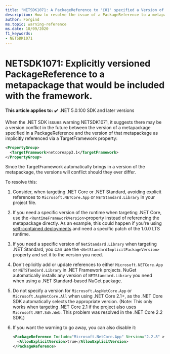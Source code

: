 ```yaml
---
title: "NETSDK1071: A PackageReference to '{0}' specified a Version of `{1}`."
description: How to resolve the issue of a PackageReference to a metapackage included with the framework with a version.
author: Forgind
ms.topic: warning-reference
ms.date: 10/09/2020
f1_keywords:
- NETSDK1071
---
```

# NETSDK1071: Explicitly versioned PackageReference to a metapackage that would be included with the framework.

**This article applies to:** ✔️ .NET 5.0.100 SDK and later versions

When the .NET SDK issues warning NETSDK1071, it suggests there may be a version conflict in the future between the version of a metapackage specified in a PackageReference and the version of that metapackage as implicitly referenced via a TargetFramework property:

```xml
<PropertyGroup>
  <TargetFramework>netcoreapp3.1</TargetFramework>
</PropertyGroup>
```

Since the TargetFramework automatically brings in a version of the metapackage, the versions will conflict should they ever differ.

To resolve this:

1. Consider, when targeting .NET Core or .NET Standard, avoiding explicit references to `Microsoft.NETCore.App` or `NETStandard.Library` in your project file.
2. If you need a specific version of the runtime when targeting .NET Core, use the `<RuntimeFrameworkVersion>`property instead of referencing the metapackage directly. As an example, this could happen if you're using [self-contained deployments](../../../dotnet/core/deploying.md#publish-self-contained) and need a specific patch of the 1.0.0 LTS runtime.
3. If you need a specific version of `NetStandard.Library` when targeting .NET Standard, you can use the `<NetStandardImplicitPackageVersion>` property and set it to the version you need.
4. Don't eplicitly add or update references to either `Microsoft.NETCore.App` or `NETSTandard.Library` in .NET Framework projects. NuGet automatically installs any version of `NETStandard.Library` you need when using a .NET Standard-based NuGet package.
5. Do not specify a version for `Microsoft.AspNetCore.App` or `Microsoft.AspNetCore.All` when using .NET Core 2.1+, as the .NET Core SDK automatically selects the appropriate version. (Note: This only works when targeting .NET Core 2.1 if the project also uses `Microsoft.NET.Sdk.Web`. This problem was resolved in the .NET Core 2.2 SDK.)
6. If you want the warning to go away, you can also disable it:

   ```xml
   <PackageReference Include="Microsoft.NetCore.App" Version="2.2.8" >
     <AllowExplicitVersion>true</AllowExplicitVersion> 
   </PackageReference>
   ```
